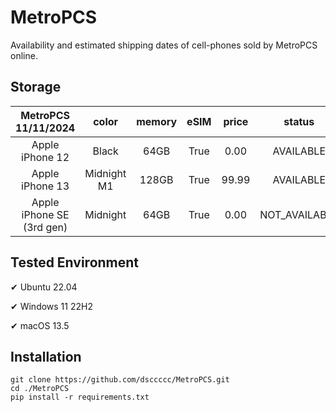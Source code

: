 # MetroPCS
Availability and estimated shipping dates of cell-phones sold by MetroPCS online.
## Storage
|MetroPCS 11/11/2024|color|memory|eSIM|price|status|shipping from|shipping to|
|:--:|:--:|:--:|:--:|:--:|:--:|:--:|:--:|
|Apple iPhone 12|Black|64GB|True|0.00|AVAILABLE|11/10/2024|11/13/2024|
|Apple iPhone 13|Midnight M1|128GB|True|99.99|AVAILABLE|11/10/2024|11/13/2024|
|Apple iPhone SE (3rd gen)|Midnight|64GB|True|0.00|NOT_AVAILABLE|11/17/2024|11/25/2024|

## Tested Environment
✔ Ubuntu 22.04

✔ Windows 11 22H2

✔ macOS 13.5
## Installation
```
git clone https://github.com/dsccccc/MetroPCS.git
cd ./MetroPCS
pip install -r requirements.txt
```
